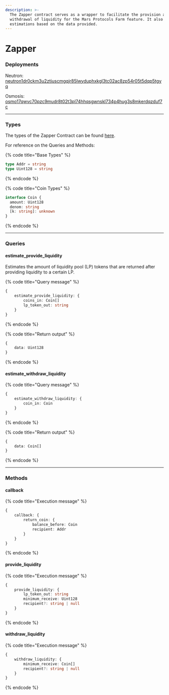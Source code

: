 ```yaml
---
description: >-
  The Zapper contract serves as a wrapper to facilitate the provision and
  withdrawal of liquidity for the Mars Protocols Farm feature. It also handles
  estimations based on the data provided.
---
```


# Zapper

### Deployments

Neutron: [neutron1dr0ckm3u2ztjuscmgqjr85lwyduphxkgl3tc02ac8zp54r05t5dqp5tgyq](https://neutron.celat.one/neutron-1/contracts/neutron1dr0ckm3u2ztjuscmgqjr85lwyduphxkgl3tc02ac8zp54r05t5dqp5tgyq)

Osmosis: [osmo17qwvc70pzc9mudr8t02t3pl74hhqsgwnskl734p4hug3s8mkerdqzduf7c](https://osmosis.celat.one/osmosis-1/contracts/osmo17qwvc70pzc9mudr8t02t3pl74hhqsgwnskl734p4hug3s8mkerdqzduf7c)

***

### Types

The types of the Zapper Contract can be found [here](https://github.com/mars-protocol/core-contracts/blob/master/scripts/types/generated/mars-zapper-base/MarsZapperBase.types.ts).

For reference on the Queries and Methods: &#x20;

{% code title="Base Types" %}
```typescript
type Addr = string
type Uint128 = string
```
{% endcode %}

{% code title="Coin Types" %}
```typescript
interface Coin {
  amount: Uint128
  denom: string
  [k: string]: unknown
}
```
{% endcode %}

***

### Queries

#### estimate\_provide\_liquidity

Estimates the amount of liquidity pool (LP) tokens that are returned after providing liquidity to a certain LP.

{% code title="Query message" %}
```typescript
{
    estimate_provide_liquidity: {
        coins_in: Coin[]
        lp_token_out: string
    }
}
```
{% endcode %}

{% code title="Return output" %}
```typescript
{
    data: Uint128
}
```
{% endcode %}

#### estimate\_withdraw\_liquidity

{% code title="Query message" %}
```typescript
{
    estimate_withdraw_liquidity: {
        coin_in: Coin
    }
}
```
{% endcode %}

{% code title="Return output" %}
```typescript
{
    data: Coin[]
}
```
{% endcode %}

***

### Methods

#### callback

{% code title="Execution message" %}
```typescript
{
    callback: {
        return_coin: {
            balance_before: Coin
            recipient: Addr
        }
    }
}
```
{% endcode %}

#### provide\_liquidity

{% code title="Execution message" %}
```typescript
{
    provide_liquidity: {
        lp_token_out: string
        minimum_receive: Uint128
        recipient?: string | null
    }
}
```
{% endcode %}

#### withdraw\_liquidity

{% code title="Execution message" %}
```typescript
{
    withdraw_liquidity: {
        minimum_receive: Coin[]
        recipient?: string | null
    }
}
```
{% endcode %}
